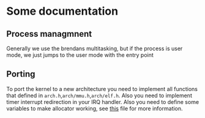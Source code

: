 # Some documentation
## Process managmnent
Generally we use the brendans multitasking, but if the process is user mode, we just jumps to the user mode with the entry point
## Porting
To port the kernel to a new architecture you need to implement all functions that defined in `arch.h`,`arch/mmu.h`,`arch/elf.h`. Also you need to implement timer interrupt redirection in your IRQ handler. Also you need to define some variables to make allocator working, see [this](arch/x86/arch.c) file for more information.

